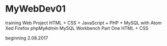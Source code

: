 # MyWebDev01
training Web Project
HTML + CSS + JavaScript + PHP + MySQL
with Atom Xed Firefox phpMyAdmin MySQL Workbench
Part One HTML + CSS

beginning 2.08.2017
